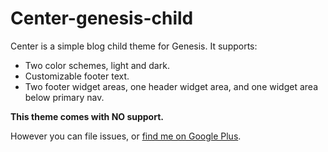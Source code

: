 Center-genesis-child
====================

Center is a simple blog child theme for Genesis. It supports:
- Two color schemes, light and dark.
- Customizable footer text.
- Two footer widget areas, one header widget area, and one widget area below primary nav.


**This theme comes with NO support.**

However you can file issues, or [find me on Google Plus](https://plus.google.com/117996111106920866668 "My Google Plus").
